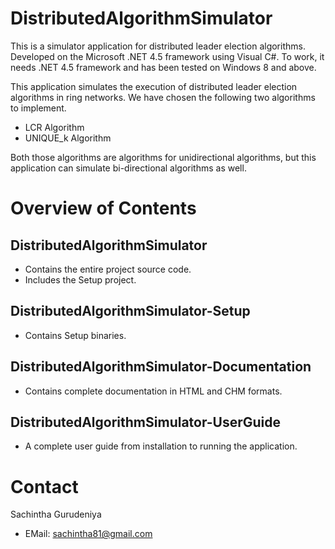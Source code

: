 DistributedAlgorithmSimulator
=============================

This is a simulator application for distributed leader election algorithms. Developed on the Microsoft .NET 4.5 framework using Visual C#. To work, it needs .NET 4.5 framework and has been tested on Windows 8 and above.

This application simulates the execution of distributed leader election algorithms in ring networks. We have chosen the following two algorithms to implement.

<ul>
  <li>LCR Algorithm</li>
  <li>UNIQUE_k Algorithm</li>
</ul>

Both those algorithms are algorithms for unidirectional algorithms, but this application can simulate bi-directional algorithms as well.


Overview of Contents
====================

DistributedAlgorithmSimulator
-----------------------------
<ul>
  <li>Contains the entire project source code.</li>
  <li>Includes the Setup project.</li>
</ul>

DistributedAlgorithmSimulator-Setup
-----------------------------------
<ul>
  <li>Contains Setup binaries.</li>
</ul>
  
DistributedAlgorithmSimulator-Documentation
-------------------------------------------
<ul>
  <li>Contains complete documentation in HTML and CHM formats.</li>
</ul>
  
DistributedAlgorithmSimulator-UserGuide
----------------------------------------
<ul>
  <li>A complete user guide from installation to running the application.</li>
</ul>


Contact
=======
Sachintha Gurudeniya 
<ul>
	<li>EMail: <a href="mailto:sachintha81@gmail.com">sachintha81@gmail.com</a></li>
</ul>
